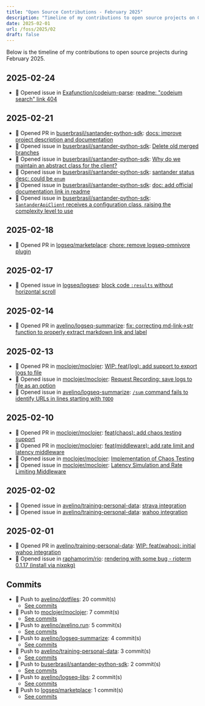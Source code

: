 ```yaml
---
title: "Open Source Contributions - February 2025"
description: "Timeline of my contributions to open source projects on GitHub during February 2025."
date: 2025-02-01
url: /foss/2025/02
draft: false
---
```


Below is the timeline of my contributions to open source projects during February 2025.

## 2025-02-24

- 🐛 Opened issue in [Exafunction/codeium-parse](https://github.com/Exafunction/codeium-parse): [readme: "codeium search" link 404](https://github.com/Exafunction/codeium-parse/issues/31)

## 2025-02-21

- 🔀 Opened PR in [buserbrasil/santander-python-sdk](https://github.com/buserbrasil/santander-python-sdk): [docs: improve project description and documentation](https://github.com/buserbrasil/santander-python-sdk/pull/16)
- 🐛 Opened issue in [buserbrasil/santander-python-sdk](https://github.com/buserbrasil/santander-python-sdk): [Delete old merged branches](https://github.com/buserbrasil/santander-python-sdk/issues/20)
- 🐛 Opened issue in [buserbrasil/santander-python-sdk](https://github.com/buserbrasil/santander-python-sdk): [Why do we maintain an abstract class for the client?](https://github.com/buserbrasil/santander-python-sdk/issues/19)
- 🐛 Opened issue in [buserbrasil/santander-python-sdk](https://github.com/buserbrasil/santander-python-sdk): [santander status desc: could be `enum`](https://github.com/buserbrasil/santander-python-sdk/issues/18)
- 🐛 Opened issue in [buserbrasil/santander-python-sdk](https://github.com/buserbrasil/santander-python-sdk): [doc: add official documentation link in readme](https://github.com/buserbrasil/santander-python-sdk/issues/17)
- 🐛 Opened issue in [buserbrasil/santander-python-sdk](https://github.com/buserbrasil/santander-python-sdk): [`SantanderApiClient` receives a configuration class, raising the complexity level to use](https://github.com/buserbrasil/santander-python-sdk/issues/15)

## 2025-02-18

- 🔀 Opened PR in [logseq/marketplace](https://github.com/logseq/marketplace): [chore: remove logseq-omnivore plugin](https://github.com/logseq/marketplace/pull/624)

## 2025-02-17

- 🐛 Opened issue in [logseq/logseq](https://github.com/logseq/logseq): [block code `:results` without horizontal scroll](https://github.com/logseq/logseq/issues/11741)

## 2025-02-14

- 🔀 Opened PR in [avelino/logseq-summarize](https://github.com/avelino/logseq-summarize): [fix: correcting md-link->str function to properly extract markdown link and label](https://github.com/avelino/logseq-summarize/pull/25)

## 2025-02-13

- 🔀 Opened PR in [moclojer/moclojer](https://github.com/moclojer/moclojer): [WIP: feat(log): add support to export logs to file](https://github.com/moclojer/moclojer/pull/308)
- 🐛 Opened issue in [moclojer/moclojer](https://github.com/moclojer/moclojer): [Request Recording: save logs to file as an option](https://github.com/moclojer/moclojer/issues/307)
- 🐛 Opened issue in [avelino/logseq-summarize](https://github.com/avelino/logseq-summarize): [`/sum` command fails to identify URLs in lines starting with `TODO`](https://github.com/avelino/logseq-summarize/issues/24)

## 2025-02-10

- 🔀 Opened PR in [moclojer/moclojer](https://github.com/moclojer/moclojer): [feat(chaos): add chaos testing support](https://github.com/moclojer/moclojer/pull/304)
- 🔀 Opened PR in [moclojer/moclojer](https://github.com/moclojer/moclojer): [feat(middleware): add rate limit and latency middleware](https://github.com/moclojer/moclojer/pull/302)
- 🐛 Opened issue in [moclojer/moclojer](https://github.com/moclojer/moclojer): [Implementation of Chaos Testing](https://github.com/moclojer/moclojer/issues/303)
- 🐛 Opened issue in [moclojer/moclojer](https://github.com/moclojer/moclojer): [Latency Simulation and Rate Limiting Middleware](https://github.com/moclojer/moclojer/issues/301)

## 2025-02-02

- 🐛 Opened issue in [avelino/training-personal-data](https://github.com/avelino/training-personal-data): [strava integration](https://github.com/avelino/training-personal-data/issues/6)
- 🐛 Opened issue in [avelino/training-personal-data](https://github.com/avelino/training-personal-data): [wahoo integration](https://github.com/avelino/training-personal-data/issues/5)

## 2025-02-01

- 🔀 Opened PR in [avelino/training-personal-data](https://github.com/avelino/training-personal-data): [WIP: feat(wahoo): initial wahoo integration](https://github.com/avelino/training-personal-data/pull/4)
- 🐛 Opened issue in [raphamorim/rio](https://github.com/raphamorim/rio): [rendering with some bug - rioterm 0.1.17 (install via nixpkg)](https://github.com/raphamorim/rio/issues/932)

## Commits

- 🔨 Push to [avelino/dotfiles](https://github.com/avelino/dotfiles): 20 commit(s)
  - [See commits](https://github.com/avelino/dotfiles/commits?author=avelino&since=2025-02-01T00:00:00Z&until=2025-02-28T23:59:59Z)
- 🔨 Push to [moclojer/moclojer](https://github.com/moclojer/moclojer): 7 commit(s)
  - [See commits](https://github.com/moclojer/moclojer/commits?author=avelino&since=2025-02-01T00:00:00Z&until=2025-02-28T23:59:59Z)
- 🔨 Push to [avelino/avelino.run](https://github.com/avelino/avelino.run): 5 commit(s)
  - [See commits](https://github.com/avelino/avelino.run/commits?author=avelino&since=2025-02-01T00:00:00Z&until=2025-02-28T23:59:59Z)
- 🔨 Push to [avelino/logseq-summarize](https://github.com/avelino/logseq-summarize): 4 commit(s)
  - [See commits](https://github.com/avelino/logseq-summarize/commits?author=avelino&since=2025-02-01T00:00:00Z&until=2025-02-28T23:59:59Z)
- 🔨 Push to [avelino/training-personal-data](https://github.com/avelino/training-personal-data): 3 commit(s)
  - [See commits](https://github.com/avelino/training-personal-data/commits?author=avelino&since=2025-02-01T00:00:00Z&until=2025-02-28T23:59:59Z)
- 🔨 Push to [buserbrasil/santander-python-sdk](https://github.com/buserbrasil/santander-python-sdk): 2 commit(s)
  - [See commits](https://github.com/buserbrasil/santander-python-sdk/commits?author=avelino&since=2025-02-01T00:00:00Z&until=2025-02-28T23:59:59Z)
- 🔨 Push to [avelino/logseq-libs](https://github.com/avelino/logseq-libs): 2 commit(s)
  - [See commits](https://github.com/avelino/logseq-libs/commits?author=avelino&since=2025-02-01T00:00:00Z&until=2025-02-28T23:59:59Z)
- 🔨 Push to [logseq/marketplace](https://github.com/logseq/marketplace): 1 commit(s)
  - [See commits](https://github.com/logseq/marketplace/commits?author=avelino&since=2025-02-01T00:00:00Z&until=2025-02-28T23:59:59Z)

